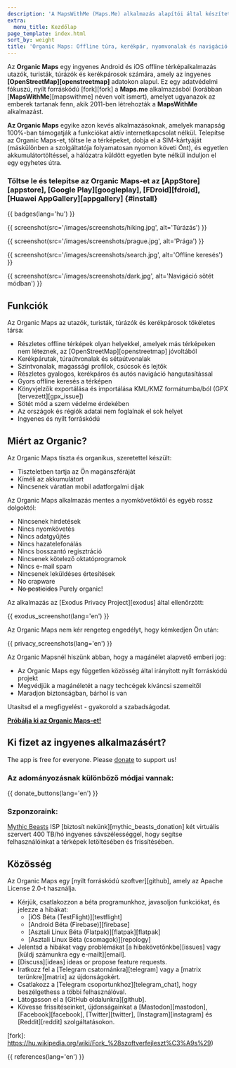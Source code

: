 ```yaml
---
description: 'A MapsWithMe (Maps.Me) alkalmazás alapítói által készített gyors, részletes offline térképek utazók, turisták, sofőrök, túrázók és kerékpárosok számára.'
extra:
  menu_title: Kezdőlap
page_template: index.html
sort_by: weight
title: 'Organic Maps: Offline túra, kerékpár, nyomvonalak és navigáció'
---
```


Az **Organic Maps** egy ingyenes Android és iOS offline térképalkalmazás utazók, turisták, túrázók és kerékpárosok számára, amely az ingyenes **[OpenStreetMap][openstreetmap]** adatokon alapul. Ez egy adatvédelmi fókuszú, nyílt forráskódú [fork][fork] a **Maps.me** alkalmazásból (korábban [**MapsWithMe**][mapswithme] néven volt ismert), amelyet ugyanazok az emberek tartanak fenn, akik 2011-ben létrehozták a **MapsWithMe** alkalmazást.

**Az Organic Maps** egyike azon kevés alkalmazásoknak, amelyek manapság 100%-ban támogatják a funkciókat aktív internetkapcsolat nélkül. Telepítse az Organic Maps-et, töltse le a térképeket, dobja el a SIM-kártyáját (máskülönben a szolgáltatója folyamatosan nyomon követi Önt), és egyetlen akkumulátortöltéssel, a hálózatra küldött egyetlen byte nélkül induljon el egy egyhetes útra.

### Töltse le és telepítse az Organic Maps-et az [AppStore][appstore], [Google Play][googleplay], [FDroid][fdroid], [Huawei AppGallery][appgallery] {#install}

{{ badges(lang='hu') }}

{{ screenshot(src='/images/screenshots/hiking.jpg', alt='Túrázás') }}

{{ screenshot(src='/images/screenshots/prague.jpg', alt='Prága') }}

{{ screenshot(src='/images/screenshots/search.jpg', alt='Offline keresés')
}}

{{ screenshot(src='/images/screenshots/dark.jpg', alt='Navigáció sötét
módban') }}

## Funkciók

Az Organic Maps az utazók, turisták, túrázók és kerékpárosok tökéletes
társa:

- Részletes offline térképek olyan helyekkel, amelyek más térképeken nem
  léteznek, az [OpenStreetMap][openstreetmap] jóvoltából
- Kerékpárutak, túraútvonalak és sétaútvonalak
- Szintvonalak, magassági profilok, csúcsok és lejtők
- Részletes gyalogos, kerékpáros és autós navigáció hangutasítással
- Gyors offline keresés a térképen
- Könyvjelzők exportálása és importálása KML/KMZ formátumba/ból (GPX
  [tervezett][gpx_issue])
- Sötét mód a szem védelme érdekében
- Az országok és régiók adatai nem foglalnak el sok helyet
- Ingyenes és nyílt forráskódú

## Miért az Organic?

Az Organic Maps tiszta és organikus, szeretettel készült:

- Tiszteletben tartja az Ön magánszféráját
- Kíméli az akkumulátort
- Nincsenek váratlan mobil adatforgalmi díjak

Az Organic Maps alkalmazás mentes a nyomkövetőktől és egyéb rossz dolgoktól:

- Nincsenek hirdetések
- Nincs nyomkövetés
- Nincs adatgyűjtés
- Nincs hazatelefonálás
- Nincs bosszantó regisztráció
- Nincsenek kötelező oktatóprogramok
- Nincs e-mail spam
- Nincsenek leküldéses értesítések
- No crapware
- ~~No pesticides~~ Purely organic!

Az alkalmazás az [Exodus Privacy Project][exodus] által ellenőrzött:

{{ exodus_screenshot(lang='en') }}

Az Organic Maps nem kér rengeteg engedélyt, hogy kémkedjen Ön után:

{{ privacy_screenshots(lang='en') }}

Az Organic Mapsnél hiszünk abban, hogy a magánélet alapvető emberi jog:

- Az Organic Maps egy független közösség által irányított nyílt forráskódú
  projekt
- Megvédjük a magánéletét a nagy techcégek kíváncsi szemeitől
- Maradjon biztonságban, bárhol is van

Utasítsd el a megfigyelést - gyakorold a szabadságodat.

**[Próbálja ki az Organic Maps-et!](#install)**

## Ki fizet az ingyenes alkalmazásért?

The app is free for everyone. Please [donate](@/donate/index.md) to support
us!

### Az adományozásnak különböző módjai vannak:

{{ donate_buttons(lang='en') }}

### Szponzoraink:

[Mythic Beasts](https://www.mythic-beasts.com/) ISP [biztosít
nekünk][mythic_beasts_donation] két virtuális szervert 400 TB/hó ingyenes
sávszélességgel, hogy segítse felhasználóinkat a térképek letöltésében és
frissítésében.

## Közösség

Az Organic Maps egy [nyílt forráskódú szoftver][github], amely az Apache
License 2.0-t használja.

- Kérjük, csatlakozzon a béta programunkhoz, javasoljon funkciókat, és
  jelezze a hibákat:
  * [iOS Béta (TestFlight)][testflight]
  * [Android Béta (Firebase)][firebase]
  * [Asztali Linux Béta (Flatpak)][flatpak][flatpak]
  * [Asztali Linux Béta (csomagok)][repology]
- Jelentsd a hibákat vagy problémákat [a hibakövetőnkbe][issues] vagy [küldj
  számunkra egy e-mailt][email].
- [Discuss][ideas] ideas or propose feature requests.
- Iratkozz fel a [Telegram csatornánkra][telegram] vagy a [matrix
  terünkre][matrix] az újdonságokért.
- Csatlakozz a [Telegram csoportunkhoz][telegram_chat], hogy beszélgethess a
  többi felhasználóval.
- Látogasson el a [GitHub oldalunkra][github].
- Kövesse frissítéseinket, újdonságainkat a [Mastodon][mastodon],
  [Facebook][facebook], [Twitter][twitter], [Instagram][instagram] és
  [Reddit][reddit] szolgáltatásokon.

[fork]: https://hu.wikipedia.org/wiki/Fork_%28szoftverfejleszt%C3%A9s%29)

{{ references(lang='en') }}
